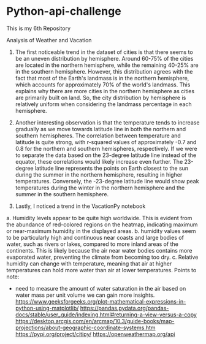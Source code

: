 # Python-api-challenge
This is my 6th Repository

Analysis of Weather and Vacation
1.	The first noticeable trend in the dataset of cities is that there seems to be an uneven distribution by hemisphere. Around 60-75% of the cities are located in the northern hemisphere, while the remaining 40-25% are in the southern hemisphere. However, this distribution agrees with the fact that most of the Earth's landmass is in the northern hemisphere, which accounts for approximately 70% of the world's landmass. This explains why there are more cities in the northern hemisphere as cities are primarily built on land. So, the city distribution by hemisphere is relatively uniform when considering the landmass percentage in each hemisphere.

2.	Another interesting observation is that the temperature tends to increase gradually as we move towards latitude line in both the northern and southern hemispheres. The correlation between temperature and latitude is quite strong, with r-squared values of approximately -0.7 and 0.8 for the northern and southern hemispheres, respectively. If we were to separate the data based on the 23-degree latitude line instead of the equator, these correlations would likely increase even further. The 23-degree latitude line represents the points on Earth closest to the sun during the summer in the northern hemisphere, resulting in higher temperatures. Conversely, the -23-degree latitude line would show peak temperatures during the winter in the northern hemisphere and the summer in the southern hemisphere.

3.	Lastly, I noticed a trend in the VacationPy notebook 

a.	Humidity levels appear to be quite high worldwide. This is evident from the abundance of red-colored regions on the heatmap, indicating maximum or near-maximum humidity in the displayed areas. 
b.	humidity values seem to be particularly high and continuous near coasts and large bodies of water, such as rivers or lakes, compared to more inland areas of the continents. This is likely because the air near water bodies contains more evaporated water, preventing the climate from becoming too dry. 
c.	Relative humidity can change with temperature, meaning that air at higher temperatures can hold more water than air at lower temperatures. 
Points to note:
-	need to measure the amount of water saturation in the air based on water mass per unit volume we can gain more insights.
https://www.geeksforgeeks.org/plot-mathematical-expressions-in-python-using-matplotlib/
https://pandas.pydata.org/pandas-docs/stable/user_guide/indexing.html#returning-a-view-versus-a-copy
https://desktop.arcgis.com/en/arcmap/10.3/guide-books/map-projections/about-geographic-coordinate-systems.htm
https://pypi.org/project/citipy/
https://openweathermap.org/api
